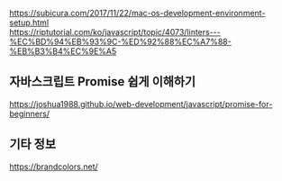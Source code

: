 https://subicura.com/2017/11/22/mac-os-development-environment-setup.html<br>
https://riptutorial.com/ko/javascript/topic/4073/linters---%EC%BD%94%EB%93%9C-%ED%92%88%EC%A7%88-%EB%B3%B4%EC%9E%A5

## 자바스크립트 Promise 쉽게 이해하기
https://joshua1988.github.io/web-development/javascript/promise-for-beginners/

## 기타 정보
https://brandcolors.net/
